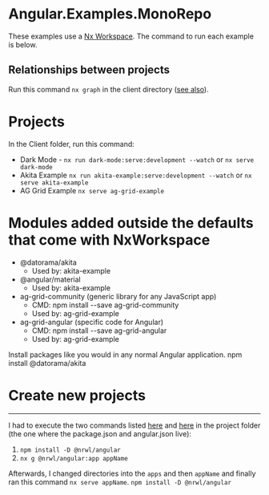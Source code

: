 # Angular.Examples.MonoRepo
These examples use a [Nx Workspace](https://nx.dev/).  The command to run each example is below.

## Relationships between projects
Run this command ```nx graph``` in the client directory ([see also](https://nx.dev/using-nx/nx-cli#understanding-the-codebase)).

# Projects
In the Client folder, run this command:
- Dark Mode - ```nx run dark-mode:serve:development --watch```  or ```nx serve dark-mode```
- Akita Example ```nx run akita-example:serve:development --watch```  or ```nx serve akita-example```
- AG Grid Example ```nx serve ag-grid-example```

# Modules added outside the defaults that come with NxWorkspace
- @datorama/akita
  - Used by: akita-example
- @angular/material  
  - Used by: akita-example
- ag-grid-community  (generic library for any JavaScript app) 
  - CMD: npm install --save ag-grid-community
  - Used by: ag-grid-example   
- ag-grid-angular    (specific code for Angular) 
  - CMD: npm install --save ag-grid-angular
  - Used by: ag-grid-example   
  
  
Install packages like you would in any normal Angular application.
npm install @datorama/akita

# Create new projects
---
I had to execute the two commands listed [here](https://nx.dev/packages/angular#setting-up-the-angular-plugin) and [here](https://nx.dev/packages/angular#generating-a-library) in the project folder (the one where the package.json and angular.json live):
1. ```npm install -D @nrwl/angular```
2. ```nx g @nrwl/angular:app appName```

Afterwards, I changed directories into the ```apps``` and then ```appName``` and finally ran this command ```nx serve appName```.
```npm install -D @nrwl/angular```

